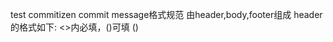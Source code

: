 test commitizen
commit message格式规范
由header,body,footer组成
header的格式如下:
<>内必填，()可填
<type>(<scope>)<subject>